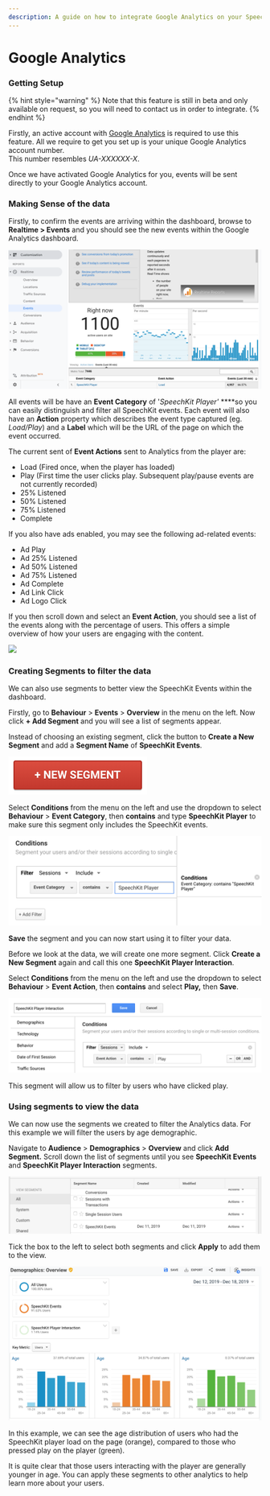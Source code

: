 ```yaml
---
description: A guide on how to integrate Google Analytics on your SpeechKit account.
---
```


# Google Analytics

### Getting Setup

{% hint style="warning" %}
Note that this feature is still in beta and only available on request, so you will need to contact us in order to integrate.
{% endhint %}

Firstly, an active account with [Google Analytics](http://www.google.com/analytics) is required to use this feature. All we require to get you set up is your unique Google Analytics account number.  
This number resembles _UA-XXXXXX-X_.

Once we have activated Google Analytics for you, events will be sent directly to your Google Analytics account. 

### Making Sense of the data

Firstly, to confirm the events are arriving within the dashboard, browse to **Realtime &gt; Events** and you should see the new events within the Google Analytics dashboard.

![](../.gitbook/assets/screenshot-2019-12-06-at-08.31.48.png)

All events will be have an **Event Category** of '_SpeechKit Player'_ ****so you can easily distinguish and filter all SpeechKit events. Each event will also have an **Action** property which describes the event type captured \(eg. _Load/Play_\) and a **Label** which will be the URL of the page on which the event occurred.

The current sent of **Event Actions** sent to Analytics from the player are:

* Load \(Fired once, when the player has loaded\)
* Play \(First time the user clicks play. Subsequent play/pause events are not currently recorded\)
* 25% Listened
* 50% Listened
* 75% Listened
* Complete

If you also have ads enabled, you may see the following ad-related events:

* Ad Play
* Ad 25% Listened
* Ad 50% Listened
* Ad 75% Listened
* Ad Complete
* Ad Link Click
* Ad Logo Click

If you then scroll down and select an **Event Action**, you should see a list of the events along with the percentage of users. This offers a simple overview of how your users are engaging with the content.

![](https://lh4.googleusercontent.com/Ssv86bS_NR17PP96QSOPTgnBsT8c7xYJ05NKARKFCP4iqXKRKo4XFUzCt_LSAuLEY-GhesBAgtUceqccZPQHBqPgyNjblEcSDip4oDiAABYgKcKo0lUnFqDlpaSvT8iJokJf5wKX)

### Creating Segments to filter the data

We can also use segments to better view the SpeechKit Events within the dashboard.

Firstly, go to **Behaviour** &gt; **Events** &gt; **Overview** in the menu on the left. Now click **+ Add Segment** and you will see a list of segments appear. 

Instead of choosing an existing segment, click the button to **Create a New Segment** and add a **Segment Name** of **SpeechKit Events**.

![](../.gitbook/assets/screenshot-2019-12-11-at-13.02.10.png)

Select **Conditions** from the menu on the left and use the dropdown to select  **Behaviour** &gt; **Event Category**, then **contains** and type **SpeechKit Player** to make sure this segment only includes the SpeechKit events.

![](../.gitbook/assets/screenshot-2019-12-11-at-13.04.08.png)

**Save** the segment and you can now start using it to filter your data.

Before we look at the data, we will create one more segment. Click **Create a New Segment** again and call this one **SpeechKit Player Interaction**.

Select **Conditions** from the menu on the left and use the dropdown to select  **Behaviour** &gt; **Event Action**, then **contains** and select **Play,** then **Save**. 

![](../.gitbook/assets/screenshot-2019-12-20-at-15.56.59.png)

This segment will allow us to filter by users who have clicked play.

### Using segments to view the data

We can now use the segments we created to filter the Analytics data. For this example we will filter the users by age demographic. 

Navigate to **Audience** &gt; **Demographics** &gt; **Overview** and click **Add Segment.** Scroll down the list of segments until you see **SpeechKit Events** and **SpeechKit Player Interaction** segments. 

![](../.gitbook/assets/screenshot-2019-12-11-at-13.06.28.png)

Tick the box to the left to select both segments and click **Apply** to add them to the view.

![](../.gitbook/assets/screenshot-2019-12-20-at-00.36.23.png)

In this example, we can see the age distribution of users who had the SpeechKit player load on the page \(orange\), compared to those who pressed play on the player \(green\).

It is quite clear that those users interacting with the player are generally younger in age. You can apply these segments to other analytics to help learn more about your users.

